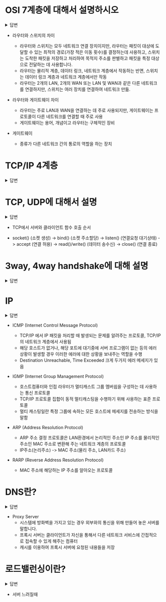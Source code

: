 # OSI 7계층에 대해서 설명하시오
<details>
<summary>답변</summary>

* 인터넷환경에서 통신하기 위해 네트워킹에 대한 표준을 7계층으로 나눈 것
1. Physical 물리 - 데이터를 전송하는 역할, 데이터 전기적인 신호로 변환해서 주고받는 기능 진행하는 공간
  * 0과 1 (디지털 신호)을 사용하는 컴퓨터의 신호를 전기 선으로 전달하기 위해 파동이 있는 아날로그 신호로 변환해 준다. (송신할때, 수신할 땐 반대로)
2. Data Link 데이터 링크 - 물리 계층으로 송수신되는 정보를 관리하여 안전하게 전달되도록 도와주는 역할
  * 같은 네트워크내에 있는 여러대의 컴퓨터들이 데이터를 주고 받기 위해 필요한 모듈
3. Network 네트워크 - 데이터를 목적지까지 가장 안전하고 빠르게 전달하는 기능 담당
  * 수 많은 네트워크들의 연결로 이루어지는 inter-network 속에서 (수많은 router 사이들) 목적지 컴퓨터로 데이터를 전달하기 위해 IP주소를 이용해 길을 찾고 (routing), 목적 컴퓨터가 속한 라우터에 데이터를 넘겨주는 것(forwarding)
4. Transport 전송 - TCP와 UDP 프로토콜을 통해 통신을 활성화한다. 포트를 열어두고 프로그램들이 전송을 할 수 있도록 제공
5. Session 세션 - 데이터가 통신하기 위한 논리적 연결을 담당, TCP/IP 세션을 만들고 없애는 책임
6. Presentation 표현 - 데이터 표현에 대한 독립성을 제공하고 암호화하는 역할을 담당
7. Application 응용(사용할 프로그램) - 최종 목적지로, 응용 프로세스와 직접 관계하여 일반적인 응용 서비스를 수행

* 7계층으로 나눈 이유는 통신이 일어나는 과정을 단계별로 알 수 있고, 특정한 곳에 이상이 생기면 그 단계만 수정할 수 있음
</details>

  - 라우터와 스위치의 차이
    * 라우터와 스위치는 모두 네트워크 연결 장치이지만, 라우터는 패킷이 대상에 도달할 수 있는 최적의 경로(가장 적은 이동 횟수)를 결정하는데 사용하고, 스위치는 도착한 패킷을 저장하고 처리하여 목적지 주소를 판별하고 패킷을 특정 대상으로 전달하는 데 사용합니다.
    * 라우터는 물리적 계층, 데이터 링크, 네트워크 계층에서 작동하는 반면, 스위치는 데이터 링크 계층과 네트워크 계층에서만 작동
    * 라우터는 2개의 LAN, 2개의 WAN 또는 LAN 및 WAN과 같은 다른 네트워크를 연결하지만, 스위치는 여러 장치를 연결하여 네트워크 만듦.

  - 라우터와 게이트웨이 차이
    * 라우터는 주로 LAN과 WAN을 연결하는 데 주로 사용되지만, 게이트웨이는 프로토콜이 다른 네트워크를 연결할 때 주로 사용
    * 게이트웨이는 용어, 개념이고 라우터는 구체적인 장비
  - 게이트웨이
    * 종류가 다른 네트워크 간의 통로의 역할을 하는 장치


# TCP/IP 4계층
  
<details>
<summary>답변</summary>

1. 네트워크 엑세스 (Network Access Layer) - LAN, 패킷망 등에 사용 (OSI 7계층의 물리계층과 데이터 링크 계층에 해당) 
2. 인터넷 계층 (Internet Layer) - 통신 노드 간의 IP패킷을 전송하는 기능과 라우팅 기능 담당 (OSI 7계층의 네트워크 계층에 해당)
3. 전송 계층 (Transport Layer) - 통신 노드 간의 연결을 제어하고 신뢰성 있는 데이터 전송을 담당 (OSI 7계층의 전송 계층에 해당) 
4. 응용 계층 (Application Layer) - TCP/UDP 기반의 응용 프로그램을 구현할 때 사용 (OSI 7계층의 세션 계층, 표현 계층, 응용 계층 해당) 

* 현재 수 많은 프로그램들이 인터넷으로 통신하는데 있어 가장 기반이 되는 프로토콜로 실제 대다수 프로그램은 TCP와 IP로 통신

- OSI 7계층 쓰지않고 TCP/IP쓰는 이유
  * TCP/IP는 인터넷 개발 이후 계속 표준화되어 신뢰성이 우수한 반면, OSI 7 Layer는 표준이 되기는 하지만 실제적으로 구현되는 예가 거의 없어 신뢰성이 저하됨
  * OSI 7계층은 장비 개발과 통신 자체를 어떻게 표준으로 잡을 지 사용되는 반면 실질적인 통신 자체는 TCP/IP 프로토콜을 사용
</details>

# TCP, UDP에 대해서 설명
<details>
<summary>답변</summary>

* TCP는 신뢰성이 있는 통신을 위해 사용하는 프로토콜로, 높은 신뢰성을 보장하지만, UDP보다는 속도가 느림, 3wayhandshake, 4wayhandshake로 서버와 클라이언트가 1 : 1통신을 함, 흐름제어와 혼잡제어가 이루어짐
* UDP는 비연결형 프로토콜로, 손상된 데이터에 대해서 재전송하지 않음, 신뢰성이 낮지만, TCP보다 속도가 빨라서 주로 스트리밍 서비스나 온라인 게임에서 사용됨, 1:1, 1:N, N:M으로 연결이 가능

* 흐름제어는 송신측과 수신측의 데이터 처리 속도 차이를 해결하기 위한 기법, 수신측에서 송신측에게 현재 자신의 상태를 feedback함
* 혼잡제어는 송신측의 데이터 전달과 네트워크의 데이터 처리 속도 차이를 해결하기 위한 기법, 네트워크의 혼잡을 피하기 위해서 송신측에서 보내는 데이터의 전송속도를 줄이는 작업, 또는 네트워크 내에 패킷의 수가 과도하게 증가하는 현상을 방지하거나 제거하는 기능
</details>

  - TCP에서 서버와 클라이언트 함수 호출 순서
  * socket() (소켓 생성) -> bind() (소켓 주소할당) -> listen() (연결요청 대기상태) -> accept (연결 허용) -> read()/write() (데이터 송수신) -> close() (연결 종료)

# 3way, 4way handshake에 대해 설명
<details>
<summary>답변</summary>

* TCP에서 정확한 전송을 보장하기 위해 통신에 앞서 논리적 접속을 성립하는 방식, 3 way handshake(SYN -> SYN, ACK ->  ACK)클라이언트와 서버사이에 3번의 통신이 완료되면 연결이 성립됨
* 연결성립 후 모든 통신이 끝났을 때 해체하는 방식, 4way handshake(FIN -> ACK, 데이터 다 보내면 FIN -> ACK -> 서버는 소켓닫고, 클라이언트는 TIME_WAIT끝나면 닫음)
* 4way handshake 종료 과정
  1. 클라이언트가 접속을 끊기 위해 CLOSE() 함수를 호출, 이 후 CLOSE()함수를 호출하면서 FIN segment를 보내게 되고 클라이언트는 FIN_WAIT1 상태로 변함
  2. 서버는 클라이언트가 CLOSE() 한다는 것을 알게 되고 CLOSE_WAIT 상태로 바꾼 후 ACK segment를 전송
  3. ACK segment를 받은 클라이언트는 FIN_WAIT2로 변환, 이때 서버는 CLOSE() 함수를 호출하고 FIN segment를 클라이언트에게 보냄
  4. 서버도 연결을 닫았다는 신호를 클라이언트가 수신하면 ACK segment를 보낸 후 TIME_WAIT 상태로 전환
  5. 이 후 모든 것이 끝나면 CLOSED 상태로 변환
* 4way handshake의 비정상 종료상황
  * FIN_WAIT1, FIN_WAIT2, CLOSE_WAIT 상태로 남아 계속 기다리는 상황
  * CLOSE_WAIT 상태일 떈 어플리케이션에서 close()를 적절하게 처리해주지 못해서 생기게 되고, 어플리케이션 개발시 여러 상황에 따라 close()처리를 잘해줘야 함
  * FIN_WAIT1 상태는 서버를 찾을 수 없는, 네트워크 및 방화벽의 문제로 일정 시간이 지나 Time Out이 되면자동으로 Closed됨
  * FIN_WAIT2 상태는 서버측에서 CLOSE를 처리하지 못하는 경우로 일정시간 후 Time Out이 되면 스스로 Closed하게 됨
  * Time Out이 되는 시간이 길어서 소켓이 늘어나면, 메모리 부족으로 더 이상 소켓을 오픈하지 못하는 경우가 발생
</details>



# IP
<details>
<summary>답변</summary>

* IP는 Internet Protocol약자로 인터넷 망을 통해 패킷을 전달하는 프로토콜입니다. 비연결성과 비신뢰성의 특징을 가짐, 비연결성을 패킷을 보내는 길을 정하지않는 것이고, 비신뢰성은 패킷의 완전한 전달을 보장하지 않는 것임

</details>

  - ICMP (Internet Control Message Protocol)
    * TCP/IP 에서 IP 패킷을 처리할 때 발생되는 문제를 알려주는 프로토콜, TCP/IP의 네트워크 계층에서 사용됨
    * 해당 호스트가 없거나, 해당 포트에 대기중에 서버 프로그램이 없는 등의 에러 상황이 발생할 경우 이러한 에러에 대한 상황을 보내주는 역할을 수행
    * Destination Unreachable, Time Exceeded 크게 두가지 에러 메세지가 있음

  - IGMP (Internet Group Management Protocol)
    * 호스트컴퓨터와 인접 라우터가 멀티캐스트 그룹 멤버쉽을 구성하는 데 사용하는 통신 프로토콜
    * TCP/IP 프로토콜 집합이 동적 멀티캐스팅을 수행하기 위해 사용하는 표준 프로토콜
    * 멀티 캐스팅일란 특정 그룹에 속하는 모든 호스트에 메세지를 전송하는 방식을 말함

  - ARP (Address Resolution Protocol)
    * ARP 주소 결정 프로토콜은 LAN환경에서 논리적인 주소인 IP 주소를 물리적인 주소인 MAC 주소로 변환해 주는 네트워크 계층의 프로토콜
    * IP주소(논리주소) -> MAC 주소(물리 주소, LAN카드 주소)
  
  - RARP (Reverse Address Resolution Protocol)
    * MAC 주소에 해당하는 IP 주소를 알아오는 프로토콜

# DNS란?
<details>
<summary>답변</summary>

* Domain Network System으로 도메인 주소를 IP주소로 변환해주는 시스템을 말함
* DNS 사용이유는 IP주소는 외우기 어렵고, 변경가능성이 큼
- 작동순서
* URL을 입력하면 ISP(통신사)가 관리하는 DNS해석기의 요청을 라우팅 시킴, 그 다음 DNS 해석기가 루트서버에 top-level의 서버 주소를 요청하고, 그 다음 top-level에서 second-level, second-level에서 sub DNS server, 이렇게 해서 최종적으로 IP주소를 얻게 됨

* 라운드 로빈 DNS
  * 별도의 소프트웨어 혹은 하드웨어 로드 밸런싱 장비를 사용하지 않고, DNS만을 이용하여 도메인 레코드 정보를 조회하는 시점에서 트래픽을 분산하는 기법
  * 지리적으로 복수의 웹 서버가 멀리 떨어져 있어서 실시간으로 헬스 체크가 어려울때 주로 사용, 혹은 적은 비용으로 구현시
  * 단점은 로드 밸런싱 기능이 없기에 별도의 헬스 체크가 없어서 특정 웹서버에 문제도 DNS가 알 방법이 없고, 서버의 공인 IP를 도메인 조회 결과에 포함시키기 때문에 HA(High Availability) 용도로는 적합하지 않음
</details>

- Proxy Server
  * 시스템에 방화벽을 가지고 있는 경우 외부와의 통신을 위해 만들어 놓은 서버를 말합니다.
  * 프록시 서버는 클라이언트가 자신을 통해서 다른 네트워크 서비스에 간접적으로 접속할 수 있게 해주는 컴퓨터
  * 캐시를 이용하여 프록시 서버에 요청된 내용들을 저장

# 로드밸런싱이란?
<details>
<summary>답변</summary>

* 여러 서버에 부하를 나누어주는 역할을 하는 것으로 로드밸런서를 클라이언트와 서버 사이에 두고 부하가 일어나지 않도록 여러 서버에 분산시켜주는 방식임
* 서버의 부하를 분산시켜주는 시스템으로 L4 로드밸런서와 L7 로드 밸런서가 있음, L4로드밸런서는 4계층 이하의 정보를 가지고 로드를 분산, 특히 MAC주소, IP주소, 포트정보를 가지고 트래픽 분산해줌, 
L7로드밸런서는 응용계층의 정보를 가지고 로드 분산을 해줌, 패킷 내용을 확인하고 분산해서 DDoS같은 비정상적인 트래픽도 필터링 가능
</details>

- 서버 느려질때
